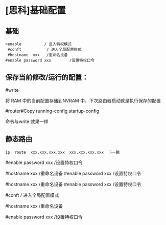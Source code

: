 # \[思科]基础配置

## 基础

```纯文本
>enable          / 进入特权模式
 #conft           / 进入全局配置模式
 #hostname  xxx   /重命名设备
#enable password xxx        /设置特权口令

```

## 保存当前修改/运行的配置：

\#write

将 RAM 中的当前配置存储到NVRAM 中，下次路由器启动就是执行保存的配置

\#router#Copy   running-config    startup-config  &#x20;

命令与write 效果一样

## 静态路由

```纯文本
ip  route  xxx.xxx.xxx.xxx  xxx.xxx.xxx.xxx  下一跳
```

\#enable password xxx        /设置特权口令

\#hostname  xxx   /重命名设备
\#enable password xxx        /设置特权口令


\#hostname  xxx   /重命名设备
\#enable password xxx        /设置特权口令


\#conft           / 进入全局配置模式

\#hostname  xxx   /重命名设备

\#enable password xxx        /设置特权口令
